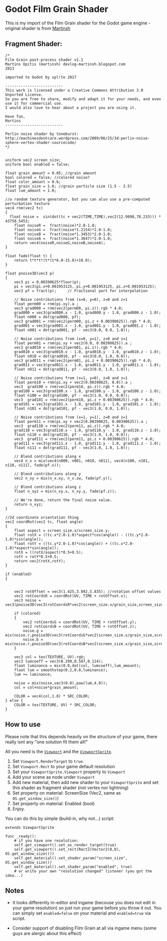 # Godot Film Grain Shader

This is my import of the Film Grain shader for the Godot game engine - original shader is from [Martinsh](http://devlog-martinsh.blogspot.cz/2013/05/image-imperfections-and-film-grain-post.html)

## Fragment Shader:

    /*
    Film Grain post-process shader v1.1	
    Martins Upitis (martinsh) devlog-martinsh.blogspot.com
    2013

    imported to Godot by spl!te 2017

    --------------------------
    This work is licensed under a Creative Commons Attribution 3.0 Unported License.
    So you are free to share, modify and adapt it for your needs, and even use it for commercial use.
    I would also love to hear about a project you are using it.

    Have fun,
    Martins
    --------------------------

    Perlin noise shader by toneburst:
    http://machinesdontcare.wordpress.com/2009/06/25/3d-perlin-noise-sphere-vertex-shader-sourcecode/
    */


    uniform vec2 screen_size;
    uniform bool enabled = false;

    float grain_amount = 0.05; //grain amount
    bool colored = false; //colored noise?
    float color_amount = 0.6;
    float grain_size = 1.6; //grain particle size (1.5 - 2.5)
    float lum_amount = 1.0;
    
    //a random texture generator, but you can also use a pre-computed perturbation texture
    vec4 rnm(vec2 tc) 
    {
      float noise =  sin(dot(tc + vec2(TIME,TIME),vec2(12.9898,78.233))) * 43758.5453;
    	float noiseR =  fract(noise)*2.0-1.0;
	    float noiseG =  fract(noise*1.2154)*2.0-1.0; 
	    float noiseB =  fract(noise*1.3453)*2.0-1.0;
	    float noiseA =  fract(noise*1.3647)*2.0-1.0;
	    return vec4(noiseR,noiseG,noiseB,noiseA);
    }

    float fade(float t) {
	    return t*t*t*(t*(t*6.0-15.0)+10.0);
    }

    float pnoise3D(vec3 p)
    {
	    vec3 pi = 0.00390625*floor(p);
	    pi = vec3(pi.x+0.001953125, pi.y+0.001953125, pi.z+0.001953125);
	    vec3 pf = fract(p);     // Fractional part for interpolation

	    // Noise contributions from (x=0, y=0), z=0 and z=1
	    float perm00 = rnm(pi.xy).a ;
	    vec3 grad000 = rnm(vec2(perm00, pi.z)).rgb * 4.0;
	    grad000 = vec3(grad000.x - 1.0, grad000.y - 1.0, grad000.z - 1.0);
	    float n000 = dot(grad000, pf);
	    vec3 grad001 = rnm(vec2(perm00, pi.z + 0.00390625)).rgb * 4.0;
	    grad001 = vec3(grad001.x - 1.0, grad001.y - 1.0, grad001.z - 1.0);
	    float n001 = dot(grad001, pf - vec3(0.0, 0.0, 1.0));

	    // Noise contributions from (x=0, y=1), z=0 and z=1
	    float perm01 = rnm(pi.xy + vec2(0.0, 0.00390625)).a ;
	    vec3 grad010 = rnm(vec2(perm01, pi.z)).rgb * 4.0;
	    grad010 = vec3(grad010.x - 1.0, grad010.y - 1.0, grad010.z - 1.0);
	    float n010 = dot(grad010, pf - vec3(0.0, 1.0, 0.0));
	    vec3 grad011 = rnm(vec2(perm01, pi.z + 0.00390625)).rgb * 4.0;
	    grad011 = vec3(grad011.x - 1.0, grad011.y - 1.0, grad011.z - 1.0);
	    float n011 = dot(grad011, pf - vec3(0.0, 1.0, 1.0));

	    // Noise contributions from (x=1, y=0), z=0 and z=1
	    float perm10 = rnm(pi.xy + vec2(0.00390625, 0.0)).a ;
	    vec3  grad100 = rnm(vec2(perm10, pi.z)).rgb * 4.0;
	    grad100 = vec3(grad100.x - 1.0, grad100.y - 1.0, grad100.z - 1.0);
	    float n100 = dot(grad100, pf - vec3(1.0, 0.0, 0.0));
	    vec3  grad101 = rnm(vec2(perm10, pi.z + 0.00390625)).rgb * 4.0;
	    grad101 = vec3(grad101.x - 1.0, grad101.y - 1.0, grad101.z - 1.0);
	    float n101 = dot(grad101, pf - vec3(1.0, 0.0, 1.0));

	    // Noise contributions from (x=1, y=1), z=0 and z=1
	    float perm11 = rnm(pi.xy + vec2(0.00390625, 0.00390625)).a ;
	    vec3  grad110 = rnm(vec2(perm11, pi.z)).rgb * 4.0;
	    grad110 = vec3(grad110.x - 1.0, grad110.y - 1.0, grad110.z - 1.0);
	    float n110 = dot(grad110, pf - vec3(1.0, 1.0, 0.0));
	    vec3  grad111 = rnm(vec2(perm11, pi.z + 0.00390625)).rgb * 4.0;
	    grad111 = vec3(grad111.x - 1.0, grad111.y - 1.0, grad111.z - 1.0);
	    float n111 = dot(grad111, pf - vec3(1.0, 1.0, 1.0));

	    // Blend contributions along x
	    vec4 n_x = mix(vec4(n000, n001, n010, n011), vec4(n100, n101, n110, n111), fade(pf.x));

	    // Blend contributions along y
	    vec2 n_xy = mix(n_x.xy, n_x.zw, fade(pf.y));

	    // Blend contributions along z
	    float n_xyz = mix(n_xy.x, n_xy.y, fade(pf.z));

	    // We're done, return the final noise value.
	    return n_xyz;
    }

    //2d coordinate orientation thing
    vec2 coordRot(vec2 tc, float angle)
    {
	    float aspect = screen_size.x/screen_size.y;
	    float rotX = ((tc.x*2.0-1.0)*aspect*cos(angle)) - ((tc.y*2.0-1.0)*sin(angle));
	    float rotY = ((tc.y*2.0-1.0)*cos(angle)) + ((tc.x*2.0-1.0)*aspect*sin(angle));
	    rotX = ((rotX/aspect)*0.5+0.5);
	    rotY = rotY*0.5+0.5;
	    return vec2(rotX,rotY);
    }

    if (enabled)
    {

	
	    vec3 rotOffset = vec3(1.425,3.892,5.835); //rotation offset values	
	    vec2 rotCoordsR = coordRot(UV, TIME + rotOffset.x);
	    vec3 noise = vec3(pnoise3D(vec3(rotCoordsR*vec2(screen_size.x/grain_size,screen_size.y/grain_size),0.0)));
	  
	    if (colored)
	    {
		    vec2 rotCoordsG = coordRot(UV, TIME + rotOffset.y);
		    vec2 rotCoordsB = coordRot(UV, TIME + rotOffset.z);
		    noise.g = mix(noise.r,pnoise3D(vec3(rotCoordsG*vec2(screen_size.x/grain_size,screen_size.y/grain_size),1.0)),color_amount);
		    noise.b = mix(noise.r,pnoise3D(vec3(rotCoordsB*vec2(screen_size.x/grain_size,screen_size.y/grain_size),2.0)),color_amount);
	    }
	
	    vec3 col = tex(TEXTURE, UV).rgb;
	    vec3 lumcoeff = vec3(0.299,0.587,0.114);
	    float luminance = mix(0.0,dot(col, lumcoeff),lum_amount);
	    float lum = smoothstep(0.2,0.0,luminance);
	    lum += luminance;
	
	    noise = mix(noise,vec3(0.0),pow(lum,4.0));
	    col = col+noise*grain_amount;
	
	    COLOR = vec4(col,1.0) * SRC_COLOR;
    } else {
	    COLOR = tex(TEXTURE, UV) * SRC_COLOR;
    }

## How to use
Please note that this depends heavily on the structure of your game, there really isnt any "one solution fit them all!"

All you need is the [`Viewport`](http://docs.godotengine.org/en/stable/learning/features/viewports/viewports.html) and the [`ViewportSprite`](http://docs.godotengine.org/en/stable/classes/class_viewportsprite.html).

1. Set `Viewport.RenderTarget` to `true`.
2. Set `Viewport.Rect` to your game default resolution
3. Set your `ViewportSprite.Viewport` property to `Viewport`
4. Add your scene as node under `Viewport`
5. Add new material, then add new shader to your `ViewportSprite` and set this shader as fragment shader (not vertex nor lightning)
  1. Set property on material: ScreenSize (Vec2, same as `OS.get_window_size()`)
  2. Set property on material: Enabled (bool)
6. Enjoy.

You can do this by simple (build-in, why not...) script:

    extends ViewportSprite
    
    func _ready():
    	# if you have one resolution:
    	self.get_viewport().set_as_render_target(true)
    	self.get_viewport().set_rect(Rect2(Vector2(0,0), OS.get_window_size()))
    	self.get_material().set_shader_param("screen_size", OS.get_window_size())
    	self.get_material().set_shader_param("enabled", true)
    	# or write your own "resolution changed" listener (you got the idea...)

## Notes
* It looks differently in-editor and ingame (becouse you does not edit in your game resolution) so just run your game before you throw it out. You can simply set `enabled=false` on your material and `enabled=true` via script.

* Consider support of disabling Film Grain at all via ingame menu (some guys are alergic about this effect)
